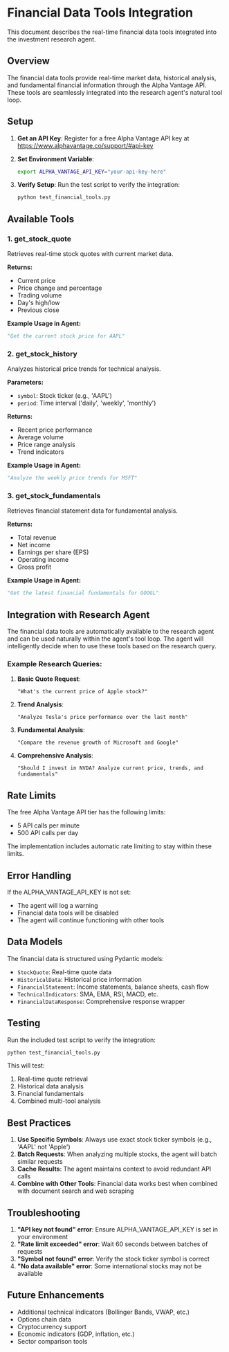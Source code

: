# Financial Data Tools Integration

This document describes the real-time financial data tools integrated into the investment research agent.

## Overview

The financial data tools provide real-time market data, historical analysis, and fundamental financial information through the Alpha Vantage API. These tools are seamlessly integrated into the research agent's natural tool loop.

## Setup

1. **Get an API Key**: Register for a free Alpha Vantage API key at https://www.alphavantage.co/support/#api-key

2. **Set Environment Variable**:
   ```bash
   export ALPHA_VANTAGE_API_KEY="your-api-key-here"
   ```

3. **Verify Setup**: Run the test script to verify the integration:
   ```bash
   python test_financial_tools.py
   ```

## Available Tools

### 1. get_stock_quote
Retrieves real-time stock quotes with current market data.

**Returns:**
- Current price
- Price change and percentage
- Trading volume
- Day's high/low
- Previous close

**Example Usage in Agent:**
```python
"Get the current stock price for AAPL"
```

### 2. get_stock_history
Analyzes historical price trends for technical analysis.

**Parameters:**
- `symbol`: Stock ticker (e.g., 'AAPL')
- `period`: Time interval ('daily', 'weekly', 'monthly')

**Returns:**
- Recent price performance
- Average volume
- Price range analysis
- Trend indicators

**Example Usage in Agent:**
```python
"Analyze the weekly price trends for MSFT"
```

### 3. get_stock_fundamentals
Retrieves financial statement data for fundamental analysis.

**Returns:**
- Total revenue
- Net income
- Earnings per share (EPS)
- Operating income
- Gross profit

**Example Usage in Agent:**
```python
"Get the latest financial fundamentals for GOOGL"
```

## Integration with Research Agent

The financial data tools are automatically available to the research agent and can be used naturally within the agent's tool loop. The agent will intelligently decide when to use these tools based on the research query.

### Example Research Queries:

1. **Basic Quote Request**:
   ```
   "What's the current price of Apple stock?"
   ```

2. **Trend Analysis**:
   ```
   "Analyze Tesla's price performance over the last month"
   ```

3. **Fundamental Analysis**:
   ```
   "Compare the revenue growth of Microsoft and Google"
   ```

4. **Comprehensive Analysis**:
   ```
   "Should I invest in NVDA? Analyze current price, trends, and fundamentals"
   ```

## Rate Limits

The free Alpha Vantage API tier has the following limits:
- 5 API calls per minute
- 500 API calls per day

The implementation includes automatic rate limiting to stay within these limits.

## Error Handling

If the ALPHA_VANTAGE_API_KEY is not set:
- The agent will log a warning
- Financial data tools will be disabled
- The agent will continue functioning with other tools

## Data Models

The financial data is structured using Pydantic models:

- `StockQuote`: Real-time quote data
- `HistoricalData`: Historical price information
- `FinancialStatement`: Income statements, balance sheets, cash flow
- `TechnicalIndicators`: SMA, EMA, RSI, MACD, etc.
- `FinancialDataResponse`: Comprehensive response wrapper

## Testing

Run the included test script to verify the integration:

```bash
python test_financial_tools.py
```

This will test:
1. Real-time quote retrieval
2. Historical data analysis
3. Financial fundamentals
4. Combined multi-tool analysis

## Best Practices

1. **Use Specific Symbols**: Always use exact stock ticker symbols (e.g., 'AAPL' not 'Apple')
2. **Batch Requests**: When analyzing multiple stocks, the agent will batch similar requests
3. **Cache Results**: The agent maintains context to avoid redundant API calls
4. **Combine with Other Tools**: Financial data works best when combined with document search and web scraping

## Troubleshooting

1. **"API key not found" error**: Ensure ALPHA_VANTAGE_API_KEY is set in your environment
2. **"Rate limit exceeded" error**: Wait 60 seconds between batches of requests
3. **"Symbol not found" error**: Verify the stock ticker symbol is correct
4. **"No data available" error**: Some international stocks may not be available

## Future Enhancements

- Additional technical indicators (Bollinger Bands, VWAP, etc.)
- Options chain data
- Cryptocurrency support
- Economic indicators (GDP, inflation, etc.)
- Sector comparison tools